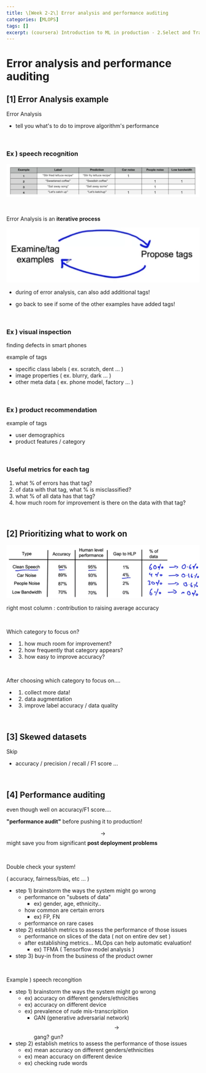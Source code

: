 ```yaml
---
title: \[Week 2-2\] Error analysis and performance auditing
categories: [MLOPS]
tags: []
excerpt: (coursera) Introduction to ML in production - 2.Select and Train a Model
---
```


<script src="https://cdn.mathjax.org/mathjax/latest/MathJax.js?config=TeX-AMS-MML_HTMLorMML" type="text/javascript"></script>

# Error analysis and performance auditing



## [1] Error Analysis example

Error Analysis

- tell you what's to do to improve algorithm's performance

<br>

### Ex ) speech recognition

![figure2](/assets/img/mlops/img37.png)

<br>

Error Analysis is an **iterative process**

![figure2](/assets/img/mlops/img38.png)

- during of error analysis, can also add additional tags!

- go back to see if some of the other examples have added tags!

<br>

### Ex ) visual inspection

finding defects in smart phones

example of tags

- specific class labels ( ex. scratch, dent ... )
- image properties ( ex. blurry, dark ... )
- other meta data ( ex. phone model, factory ... )

<br>

### Ex ) product recommendation

example of tags

- user demographics
- product features / category

<br>

### Useful metrics for each tag

1. what % of errors has that tag?
2. of data with that tag, what % is misclassified?
3. what % of all data has that tag?
4. how much room for improvement is there on the data with that tag?

<br>

## [2] Prioritizing what to work on

![figure2](/assets/img/mlops/img39.png)

right most column : contribution to raising average accuracy

<br>

Which category to focus on?

- 1) how much room for improvement?
- 2) how frequently that category appears?
- 3) how easy to improve accuracy?

<br>

After choosing which category to focus on....

- 1) collect more data!
- 2) data augmentation
- 3) improve label accuracy / data quality

<br>

## [3] Skewed datasets

Skip

- accuracy / precision / recall / F1 score ...

<br>

## [4] Performance auditing

even though well on accuracy/F1 score....

**"performance audit"** before pushing it to production!

$$\rightarrow$$ might save you from significant **post deployment problems**

<br>

Double check your system!

( accuracy, fairness/bias, etc ... )

- step 1) brainstorm the ways the system might go wrong
  - performance on "subsets of data"
    - ex) gender, age, ethnicity..
  - how common are certain errors
    - ex) FP, FN
  - performance on rare cases
- step 2) establish metrics to assess the performance of those issues
  - performance on slices of the data ( not on entire dev set )
  - after establishing metrics... MLOps can help automatic evaluation!
    - ex) TFMA ( Tensorflow model analysis )
- step 3) buy-in from the business of the product owner

<br>

Example ) speech recongition

- step 1) brainstorm the ways the system might go wrong
  - ex) accuracy on different genders/ethnicities
  - ex) accuracy on different device
  - ex) prevalence of rude mis-transcripition
    - GAN (generative adversarial network) $$\rightarrow$$ gang? gun?
- step 2) establish metrics to assess the performance of those issues
  - ex) mean accuracy on different genders/ethnicities
  - ex) mean accuracy on different device
  - ex) checking rude words